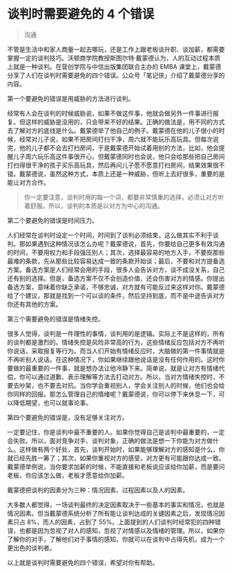 # 谈判时需要避免的 4 个错误

> 沟通

不管是生活中和家人商量一起去哪玩，还是工作上跟老板谈升职、谈加薪，都需要掌握一定的谈判技巧。沃顿商学院教授斯图尔特·戴蒙德认为，人的互动过程本质上就是一种谈判。在营创学院与中信出版集团联合主办的 EMBA 课堂上，戴蒙德分享了人们在谈判时需要避免的四个错误。公众号「笔记侠」介绍了戴蒙德分享的内容。

第一个要避免的错误是用威胁的方法进行谈判。

经常有人会在谈判的时候威胁说，如果不做这件事，他就会做另外一件事进行报复。但这样的威胁是没用的，只会带来不好的结果。正确的做法是，用不同的方式去了解对方的底线是什么。戴蒙德举了他自己的例子。戴蒙德在他的儿子很小的时候，经常对儿子说，如果不把房间打扫干净，周六就不能玩乐高玩具。但每次说完，他的儿子都不会去打扫房间，于是戴蒙德开始试着用别的方法，比如，他会提醒儿子周六玩乐高这件事很开心，但戴蒙德同时也会说，他只会给那些把自己房间打扫得很干净的孩子买乐高玩具，然后再问儿子愿不愿意打扫房间，结果效果很不错。戴蒙德说，虽然这种方式，本质上还是一种威胁，但听上去好很多，重要的是能让对方合作。

> 你一定要注意，谈判时用的每一个词，都要非常慎重的选择，必须让对方听着舒服。所以，谈判的本质是以对方为中心的沟通。

第二个要避免的错误是时间压力。

人们经常在谈判时设定一个时间，时间到了谈判必须结束，这么做其实不利于谈判。那如果遇到这种情况该怎么办呢？戴蒙德说，首先，你要给自己更多有效沟通的时间，不要用权力和手段强压别人；其次，选择最容易的地方入手，不要抠那些最难的条款，先从那些比较容易达成一致的条款开始谈；最后，不要和对方提备选方案。备选方案是人们经常会用的手段，很多人会告诉对方，谈不成没关系，自己还有别的选择。但是，备选方案不仅不会创造价值，还会伤害对方的情感。你提出备选方案，意味着你缺乏承诺，不够忠诚，对方就有可能反过来这样对你。戴蒙德给了个建议，那就是找到一个可以谈的条件，然后坚持到底，而不是中途告诉对方你还有其他的方案。

第三个需要避免的错误是情绪失控。

很多人觉得，谈判是一件理性的事情，谈判用的是逻辑。实际上不是这样的，所有的谈判都是激烈的。情绪失控是风险非常高的行为，这些情绪反应包括对方不再听你说话，采取报复等行为。而当人们开始有情绪反应时，大脑做的第一件事情就是不再听别人说话。在这种情况下，你如果继续跟他说话是没有任何作用的。这时你要做的最重要的一件事，就是想办法让他冷静下来。简单说，就是让对方有情绪代偿，你可以通过道歉、表示理解等方法去打动对方。所以，当对方情绪失控时，不要去吵架，也不要去对抗。当你学会重视别人，学会关注别人的时候，他们也会给你同样的回报。那怎么管理自己的情绪呢？戴蒙德说，你可以停下来休息一下，可以降低期望，也可以就事论事。

第四个要避免的错误是，没有足够关注对方。

一定要记住，你是谈判中最不重要的人。如果你觉得自己是谈判中最重要的，一定会失败。所以，面对竞争对手、谈判对象，正确的做法是想一下你能为对方做什么。这样做有两个好处，首先，谈判开始时，如果能够理解对方的感知是什么，你就已经先胜一筹了；其次，如果你重视对方的感受，对方更有可能跟你达成一致。戴蒙德举例说，当你要求加薪的时候，不能直接和老板说应该给你加薪，而是要问老板，你应该怎么做，老板才愿意给你加薪。

戴蒙德把谈判的因素分为三种：情况因素、过程因素以及人的因素。

大多数人都觉得，一场谈判最终的决定因素取决于一些基本的事实和情况，也就是情况因素。但当戴蒙德系统分析了所有能让谈判达成的关键因素之后，发现情况因素只占 8%，而人的因素，占到了 55%。上面提到的人们谈判时经常犯的四种错误，也都是因为忽视了对人的感知，忽视了对情感以及情绪的管理。所以，如果你了解你的对手，了解他们对于事情的感知，你就可以在谈判中占得先机，成为一个更出色的谈判者。

以上就是谈判时需要避免的四个错误，希望对你有帮助。

